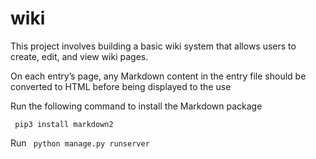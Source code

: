 # wiki
 
<p>This project involves building a basic wiki system that allows users to create, edit, and view wiki pages.</p>
<p>On each entry’s page, any Markdown content in the entry file should be converted to HTML before being displayed to the use </p>
<p>Run the following command to install the Markdown package</p>
<p><code> pip3 install markdown2 </code> </p>
<p>Run <code> python manage.py runserver </code></p>
 
